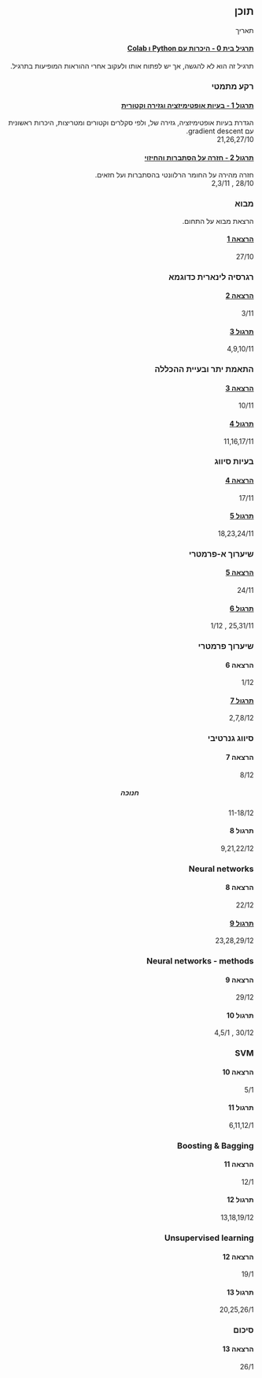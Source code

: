 ---
---

<div dir="rtl">

## תוכן

<div class="table-of-content">
 <div><div></div><div>תאריך</div></div>
 <div>
   <div>
     <h4><a href="https://colab.research.google.com/github/technion046195/technion046195/blob/master/content/assignments/assignment_0_ex.ipynb" target="_blank">תרגיל בית 0 - היכרות עם Python ו Colab</a></h4>
     תרגיל זה הוא לא להגשה, אך יש לפתוח אותו ולעקוב אחרי ההוראות המופיעות בתרגיל.
   </div>
 </div>
 <h3>רקע מתמטי</h3>
 <div>
   <div>
     <h4><a href="/tutorial01/">תרגול 1 - בעיות אופטימיזציה וגזירה וקטורית</a></h4>
     הגדרת בעיות אופטימיזציה, גזירה של, ולפי סקלרים וקטורים ומטריצות, היכרות ראשונית עם gradient descent.
   </div><div>21,26,27/10</div>
   <div>
     <h4><a href="/tutorial02/">תרגול 2 - חזרה על הסתברות והחיזוי</a></h4>
     חזרה מהירה על החומר הרלוונטי בהסתברות ועל חזאים.
   </div><div>28/10 , 2,3/11</div>
 </div>
 <h3>מבוא</h3>
 הרצאת מבוא על התחום.
 <div>
   <div>
     <h4><a href="/lecture01/slides/">הרצאה 1</a></h4>
   </div><div>27/10</div>
 </div>
 <h3>רגרסיה לינארית כדוגמא</h3>
 <div>
   <div>
     <h4><a href="/lecture02/">הרצאה 2</a></h4>
   </div><div>3/11</div>
   <div>
     <h4><a href="/tutorial03/">תרגול 3</a></h4>
   </div><div>4,9,10/11</div>
 </div>
 <h3>התאמת יתר ובעיית ההכללה</h3>
 <div>
   <div>
     <h4><a href="/lecture03/">הרצאה 3</a></h4>
   </div><div>10/11</div>
   <div>
     <h4><a href="/tutorial04/">תרגול 4</a></h4>
   </div><div>11,16,17/11</div>
 </div>
 <h3>בעיות סיווג</h3>
 <div>
   <div>
     <h4><a href="/lecture04">הרצאה 4</a></h4>
   </div><div>17/11</div>
   <div>
     <h4><a href="/tutorial07">תרגול 5</a></h4>
   </div><div>18,23,24/11</div>
 </div>
 <h3>שיערוך א-פרמטרי</h3>
 <div>
   <div>
     <h4><a href="/lecture07">הרצאה 5</a></h4>
   </div><div>24/11</div>
   <div>
     <h4><a href="/tutorial08">תרגול 6</a></h4>
   </div><div>25,31/11 , 1/12</div>
 </div>
 <h3>שיערוך פרמטרי</h3>
 <div>
   <div>
     <h4><a class="disabled">הרצאה 6</a></h4>
   </div><div>1/12</div>
   <div>
     <h4><a href="/tutorial09/">תרגול 7</a></h4>
   </div><div>2,7,8/12</div>
 </div>
 <h3>סיווג גנרטיבי</h3>
 <div>
   <div>
     <h4><a class="disabled">הרצאה 7</a></h4>
   </div><div>8/12</div>
   <div style="text-align:center">
     <h5> חנוכה </h5>
   </div><div>11-18/12</div>
   <div>
     <h4><a class="disabled">תרגול 8</a></h4>
   </div><div>9,21,22/12</div>
 </div>
 <h3>Neural networks</h3>
 <div>
   <div>
     <h4><a class="disabled">הרצאה 8</a></h4>
   </div><div>22/12</div>
   <div>
     <h4><a href="/tutorial11/">תרגול 9</a></h4>
   </div><div>23,28,29/12</div>
 </div>
 <h3>Neural networks - methods</h3>
 <div>
   <div>
     <h4><a class="disabled">הרצאה 9</a></h4>
   </div><div>29/12</div>
   <div>
     <h4><a class="disabled">תרגול 10</a></h4>
   </div><div>30/12 , 4,5/1</div>
 </div>
 <h3>SVM</h3>
 <div>
   <div>
     <h4><a class="disabled">הרצאה 10</a></h4>
   </div><div>5/1</div>
   <div>
     <h4><a class="disabled">תרגול 11</a></h4>
   </div><div>6,11,12/1</div>
 </div>
 <h3>Boosting & Bagging</h3>
 <div>
   <div>
     <h4><a class="disabled">הרצאה 11</a></h4>
   </div><div>12/1</div>
   <div>
     <h4><a class="disabled">תרגול 12</a></h4>
   </div><div>13,18,19/12</div>
 </div>
 <h3>Unsupervised learning</h3>
 <div>
   <div>
     <h4><a class="disabled">הרצאה 12</a></h4>
   </div><div>19/1</div>
   <div>
     <h4><a class="disabled">תרגול 13</a></h4>
   </div><div>20,25,26/1</div>
 </div>
 <h3>סיכום</h3>
 <div>
   <div>
     <h4><a class="disabled">הרצאה 13</a></h4>
   </div><div>26/1</div>
 </div>
</div>

</div>
